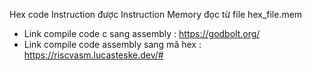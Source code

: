  Hex code Instruction được Instruction Memory đọc từ file hex_file.mem
* Link compile code c sang assembly : https://godbolt.org/
* Link compile code assembly sang mã hex  : https://riscvasm.lucasteske.dev/#